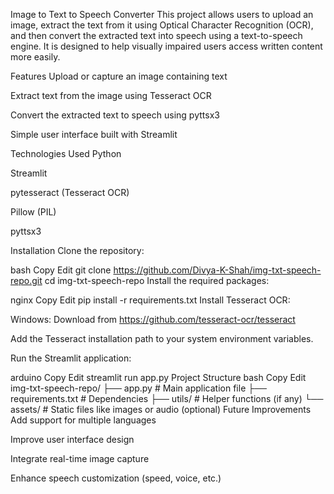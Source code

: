 Image to Text to Speech Converter
This project allows users to upload an image, extract the text from it using Optical Character Recognition (OCR), and then convert the extracted text into speech using a text-to-speech engine. It is designed to help visually impaired users access written content more easily.

Features
Upload or capture an image containing text

Extract text from the image using Tesseract OCR

Convert the extracted text to speech using pyttsx3

Simple user interface built with Streamlit

Technologies Used
Python

Streamlit

pytesseract (Tesseract OCR)

Pillow (PIL)

pyttsx3

Installation
Clone the repository:

bash
Copy
Edit
git clone https://github.com/Divya-K-Shah/img-txt-speech-repo.git
cd img-txt-speech-repo
Install the required packages:

nginx
Copy
Edit
pip install -r requirements.txt
Install Tesseract OCR:

Windows: Download from https://github.com/tesseract-ocr/tesseract

Add the Tesseract installation path to your system environment variables.

Run the Streamlit application:

arduino
Copy
Edit
streamlit run app.py
Project Structure
bash
Copy
Edit
img-txt-speech-repo/
├── app.py                # Main application file
├── requirements.txt      # Dependencies
├── utils/                # Helper functions (if any)
└── assets/               # Static files like images or audio (optional)
Future Improvements
Add support for multiple languages

Improve user interface design

Integrate real-time image capture

Enhance speech customization (speed, voice, etc.)

